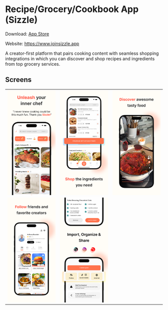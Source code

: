 # Recipe/Grocery/Cookbook App (Sizzle)

Download:
<a href="https://apps.apple.com/us/app/sizzle-shop-recipes/id6479204497">App Store<a/>

Website:
<a><https://www.joinsizzle.app><a/>

A creator-first platform that pairs cooking content with seamless shopping integrations in which you can discover and shop recipes and ingredients from top grocery services.

## Screens

<table>
  <tr>
    <td style="margin-right: 10px;"><img src="screens/1.png?raw=true" alt="1"></td>
    <td style="margin-left: 10px;"><img src="screens/2.png?raw=true" alt="2"></td>
    <td style="margin-right: 10px;"><img src="screens/3.png?raw=true" alt="3"></td>
  </tr>
   <tr>
   <td style="margin-left: 10px;"><img src="screens/4.png?raw=true" alt="4"></td>
    <td style="margin-right: 10px;"><img src="screens/5.png?raw=true" alt="5"></td>
  </tr>
</table>
